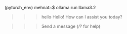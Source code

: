(pytorch_env) mehnat~$ ollama run llama3.2

>>> hello
Hello! How can I assist you today?

>>> Send a message (/? for help)
